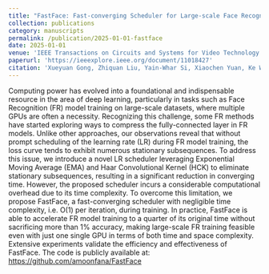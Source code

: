 ```yaml
---
title: "FastFace: Fast-converging Scheduler for Large-scale Face Recognition Training with One GPU"
collection: publications
category: manuscripts
permalink: /publication/2025-01-01-fastface
date: 2025-01-01
venue: 'IEEE Transactions on Circuits and Systems for Video Technology'
paperurl: 'https://ieeexplore.ieee.org/document/11018427'
citation: 'Xueyuan Gong, Zhiquan Liu, Yain-Whar Si, Xiaochen Yuan, Ke Wang, Xiaoxiang Liu, and Xinyuan Zhang*, FastFace: Fast-converging Scheduler for Large-scale Face Recognition Training with One GPU, IEEE Transactions on Circuits and Systems for Video Technology (TCSVT), 2025.'
---
```


Computing power has evolved into a foundational and indispensable resource in the area of deep learning, particularly in tasks such as Face Recognition (FR) model training on large-scale datasets, where multiple GPUs are often a necessity. Recognizing this challenge, some FR methods have started exploring ways to compress the fully-connected layer in FR models. Unlike other approaches, our observations reveal that without prompt scheduling of the learning rate (LR) during FR model training, the loss curve tends to exhibit numerous stationary subsequences. To address this issue, we introduce a novel LR scheduler leveraging Exponential Moving Average (EMA) and Haar Convolutional Kernel (HCK) to eliminate stationary subsequences, resulting in a significant reduction in converging time. However, the proposed scheduler incurs a considerable computational overhead due to its time complexity. To overcome this limitation, we propose FastFace, a fast-converging scheduler with negligible time complexity, i.e. O(1) per iteration, during training. In practice, FastFace is able to accelerate FR model training to a quarter of its original time without sacrificing more than 1% accuracy, making large-scale FR training feasible even with just one single GPU in terms of both time and space complexity. Extensive experiments validate the efficiency and effectiveness of FastFace. The code is publicly available at: https://github.com/amoonfana/FastFace